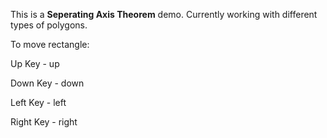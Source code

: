 This is a **Seperating Axis Theorem** demo. Currently working with different types of polygons. 

To move rectangle:

Up Key - up

Down Key - down

Left Key - left

Right Key - right

